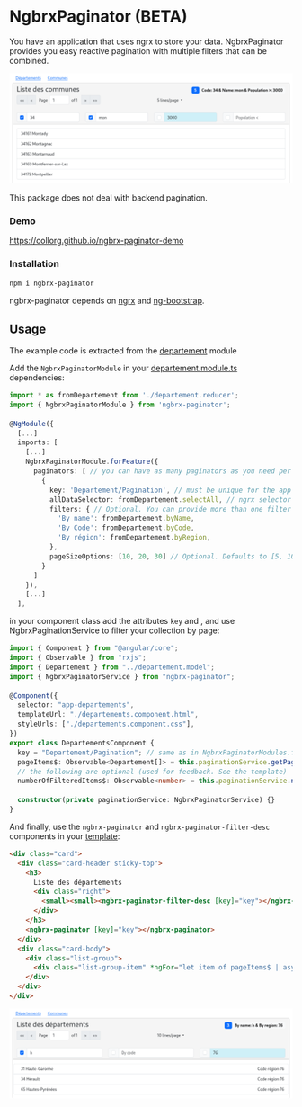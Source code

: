 # NgbrxPaginator (BETA)

You have an application that uses ngrx to store your data.
NgbrxPaginator provides you easy reactive pagination with multiple filters that can be combined.

![communes](images/communes.png)

This package does not deal with backend pagination.

### Demo

https://collorg.github.io/ngbrx-paginator-demo

### Installation

```bash
npm i ngbrx-paginator
```

ngbrx-paginator depends on [ngrx](https://ngrx.io/) and [ng-bootstrap](https://ng-bootstrap.github.io).

## Usage

The example code is extracted from the [departement](./projects/test-paginator/src/app/departement) module

Add the `NgbrxPaginatorModule` in your [departement.module.ts](./projects/test-paginator/src/app/departement/departement.module.ts) dependencies:

```ts
import * as fromDepartement from './departement.reducer';
import { NgbrxPaginatorModule } from 'ngbrx-paginator';

@NgModule({
  [...]
  imports: [
    [...]
    NgbrxPaginatorModule.forFeature({
      paginators: [ // you can have as many paginators as you need per module
        {
          key: 'Departement/Pagination', // must be unique for the app
          allDataSelector: fromDepartement.selectAll, // ngrx selector returning all the data set
          filters: { // Optional. You can provide more than one filter by paginator.
            'By name': fromDepartement.byName,
            'By Code': fromDepartement.byCode,
            'By région': fromDepartement.byRegion,
          },
          pageSizeOptions: [10, 20, 30] // Optional. Defaults to [5, 10, 25, 100]
        }
      ]
    }),
    [...]
  ],
```

in your component class add the attributes `key` and , and use NgbrxPaginationService to filter your collection by page:

```ts
import { Component } from "@angular/core";
import { Observable } from "rxjs";
import { Departement } from "../departement.model";
import { NgbrxPaginatorService } from "ngbrx-paginator";

@Component({
  selector: "app-departements",
  templateUrl: "./departements.component.html",
  styleUrls: ["./departements.component.css"],
})
export class DepartementsComponent {
  key = "Departement/Pagination"; // same as in NgbrxPaginatorModules.forFeature
  pageItems$: Observable<Departement[]> = this.paginationService.getPageItems$<Departement>(this.key);
  // the following are optional (used for feedback. See the template)
  numberOfFilteredItems$: Observable<number> = this.paginationService.numberOfFilteredItems$(this.key);

  constructor(private paginationService: NgbrxPaginatorService) {}
}
```

And finally, use the `ngbrx-paginator` and `ngbrx-paginator-filter-desc` components in your [template](./projects/test-paginator/src/app/departement/departements/departements.component.html):

```html
<div class="card">
  <div class="card-header sticky-top">
    <h3>
      Liste des départements
      <div class="right">
        <small><small><ngbrx-paginator-filter-desc [key]="key"></ngbrx-paginator-filter-desc></small></small>
      </div>
    </h3>
    <ngbrx-paginator [key]="key"></ngbrx-paginator>
  </div>
  <div class="card-body">
    <div class="list-group">
      <div class="list-group-item" *ngFor="let item of pageItems$ | async">{{ item.code }} {{ item.nom }}</div>
    </div>
  </div>
</div>
```

![départements](images/departements.png)